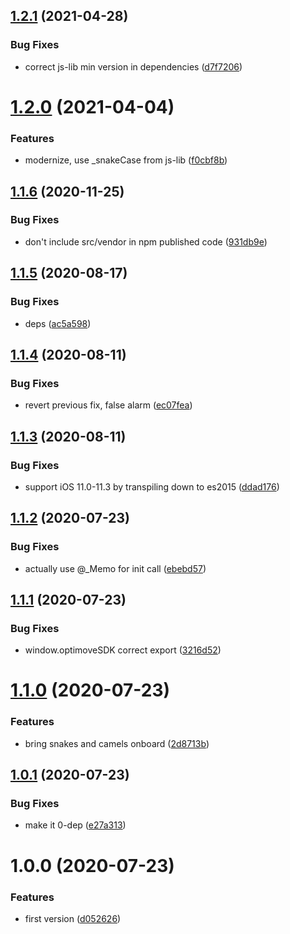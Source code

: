 ## [1.2.1](https://github.com/NaturalCycles/optimove-websdk/compare/v1.2.0...v1.2.1) (2021-04-28)


### Bug Fixes

* correct js-lib min version in dependencies ([d7f7206](https://github.com/NaturalCycles/optimove-websdk/commit/d7f720660cbb1ebba958b68053a8e892f3d2bcfc))

# [1.2.0](https://github.com/NaturalCycles/optimove-websdk/compare/v1.1.6...v1.2.0) (2021-04-04)


### Features

* modernize, use _snakeCase from js-lib ([f0cbf8b](https://github.com/NaturalCycles/optimove-websdk/commit/f0cbf8b6ebf5e9095b1b9dff24ac202e3fd8646d))

## [1.1.6](https://github.com/NaturalCycles/optimove-websdk/compare/v1.1.5...v1.1.6) (2020-11-25)


### Bug Fixes

* don't include src/vendor in npm published code ([931db9e](https://github.com/NaturalCycles/optimove-websdk/commit/931db9e3e9227e06f0ffd2a49c774c99a6fa6bfb))

## [1.1.5](https://github.com/NaturalCycles/optimove-websdk/compare/v1.1.4...v1.1.5) (2020-08-17)


### Bug Fixes

* deps ([ac5a598](https://github.com/NaturalCycles/optimove-websdk/commit/ac5a598c4ba38cdf4ed949f2dfe3a5770e3b1350))

## [1.1.4](https://github.com/NaturalCycles/optimove-websdk/compare/v1.1.3...v1.1.4) (2020-08-11)


### Bug Fixes

* revert previous fix, false alarm ([ec07fea](https://github.com/NaturalCycles/optimove-websdk/commit/ec07fea05d55e94c1f35fe1781e851d8c53f9918))

## [1.1.3](https://github.com/NaturalCycles/optimove-websdk/compare/v1.1.2...v1.1.3) (2020-08-11)


### Bug Fixes

* support iOS 11.0-11.3 by transpiling down to es2015 ([ddad176](https://github.com/NaturalCycles/optimove-websdk/commit/ddad1768ca4077b56e17bee0d138a3bb07b7178e))

## [1.1.2](https://github.com/NaturalCycles/optimove-websdk/compare/v1.1.1...v1.1.2) (2020-07-23)


### Bug Fixes

* actually use @_Memo for init call ([ebebd57](https://github.com/NaturalCycles/optimove-websdk/commit/ebebd57198644488dc1cf83403eb8f71ebb91104))

## [1.1.1](https://github.com/NaturalCycles/optimove-websdk/compare/v1.1.0...v1.1.1) (2020-07-23)


### Bug Fixes

* window.optimoveSDK correct export ([3216d52](https://github.com/NaturalCycles/optimove-websdk/commit/3216d5226833bab60130c910124a03fb4a513f6f))

# [1.1.0](https://github.com/NaturalCycles/optimove-websdk/compare/v1.0.1...v1.1.0) (2020-07-23)


### Features

* bring snakes and camels onboard ([2d8713b](https://github.com/NaturalCycles/optimove-websdk/commit/2d8713bd92e27ee3d594ba2749f43efec3f74308))

## [1.0.1](https://github.com/NaturalCycles/optimove-websdk/compare/v1.0.0...v1.0.1) (2020-07-23)


### Bug Fixes

* make it 0-dep ([e27a313](https://github.com/NaturalCycles/optimove-websdk/commit/e27a3133008aab8d9d76fccacd2dd062970035c1))

# 1.0.0 (2020-07-23)


### Features

* first version ([d052626](https://github.com/NaturalCycles/optimove-websdk/commit/d052626ba8082c8e73bf52300415a285b6215638))
